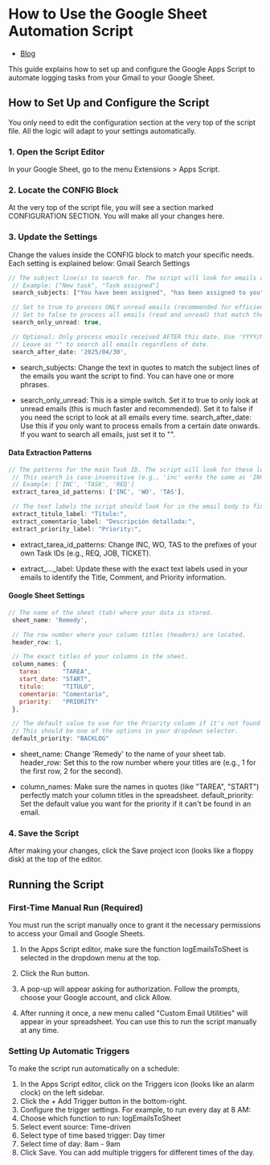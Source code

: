 # How to Use the Google Sheet Automation Script

- [Blog](https://muffincodes.github.io/posts/GoogleSheetAutomation/)

This guide explains how to set up and configure the Google Apps Script to automate logging tasks from your Gmail to your Google Sheet.

## How to Set Up and Configure the Script
You only need to edit the configuration section at the very top of the script file. All the logic will adapt to your settings automatically.

### 1. Open the Script Editor

In your Google Sheet, go to the menu Extensions > Apps Script.

### 2. Locate the CONFIG Block

At the very top of the script file, you will see a section marked CONFIGURATION SECTION. You will make all your changes here.

### 3. Update the Settings

Change the values inside the CONFIG block to match your specific needs. Each setting is explained below:
Gmail Search Settings
```js
// The subject line(s) to search for. The script will look for emails containing ANY of these phrases.
 // Example: ["New task", "Task assigned"]
 search_subjects: ["You have been assigned", "has been assigned to you"],

 // Set to true to process ONLY unread emails (recommended for efficiency).
 // Set to false to process all emails (read and unread) that match the criteria.
 search_only_unread: true, 

 // Optional: Only process emails received AFTER this date. Use 'YYYY/MM/DD' format.
 // Leave as "" to search all emails regardless of date.
 search_after_date: '2025/04/30',
 ```


* search_subjects: Change the text in quotes to match the subject lines of the emails you want the script to find. You can have one or more phrases.

* search_only_unread: This is a simple switch. Set it to true to only look at unread emails (this is much faster and recommended). Set it to false if you need the script to look at all emails every time.
search_after_date: Use this if you only want to process emails from a certain date onwards. If you want to search all emails, just set it to "".

#### Data Extraction Patterns

```js
// The patterns for the main Task ID. The script will look for these letters followed by numbers.
 // This search is case-insensitive (e.g., 'inc' works the same as 'INC').
 // Example: ['INC', 'TASK', 'REQ']
 extract_tarea_id_patterns: ['INC', 'WO', 'TAS'],

 // The text labels the script should look for in the email body to find the information.
 extract_titulo_label: "Título:",
 extract_comentario_label: "Descripción detallada:",
 extract_priority_label: "Priority:",
```
* extract_tarea_id_patterns: Change INC, WO, TAS to the prefixes of your own Task IDs (e.g., REQ, JOB, TICKET).
  
* extract_..._label: Update these with the exact text labels used in your emails to identify the Title, Comment, and Priority information.

#### Google Sheet Settings

```js
// The name of the sheet (tab) where your data is stored.
 sheet_name: 'Remedy',

 // The row number where your column titles (headers) are located.
 header_row: 1,

 // The exact titles of your columns in the sheet.
 column_names: {
   tarea:      "TAREA",
   start_date: "START",
   titulo:     "TITULO",
   comentario: "Comentario",
   priority:   "PRIORITY"
 },

 // The default value to use for the Priority column if it's not found in the email.
 // This should be one of the options in your dropdown selector.
 default_priority: "BACKLOG"
```
* sheet_name: Change 'Remedy' to the name of your sheet tab.
header_row: Set this to the row number where your titles are (e.g., 1 for the first row, 2 for the second).

* column_names: Make sure the names in quotes (like "TAREA", "START") perfectly match your column titles in the spreadsheet.
default_priority: Set the default value you want for the priority if it can't be found in an email.

### 4. Save the Script

After making your changes, click the Save project icon (looks like a floppy disk) at the top of the editor.

## Running the Script

### First-Time Manual Run (Required)

You must run the script manually once to grant it the necessary permissions to access your Gmail and Google Sheets.

1. In the Apps Script editor, make sure the function logEmailsToSheet is selected in the dropdown menu at the top.

2. Click the Run button.

3. A pop-up will appear asking for authorization. Follow the prompts, choose your Google account, and click Allow.
4. After running it once, a new menu called "Custom Email Utilities" will appear in your spreadsheet. You can use this to run the script manually at any time.

### Setting Up Automatic Triggers

To make the script run automatically on a schedule:

1. In the Apps Script editor, click on the Triggers icon (looks like an alarm clock) on the left sidebar.
2. Click the + Add Trigger button in the bottom-right.
3. Configure the trigger settings. For example, to run every day at 8 AM:
4. Choose which function to run: logEmailsToSheet
5. Select event source: Time-driven
6. Select type of time based trigger: Day timer
7. Select time of day: 8am - 9am
8. Click Save. You can add multiple triggers for different times of the day.